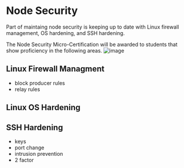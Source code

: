 # Node Security

Part of maintaing node security is keeping up to date with Linux firewall management, OS hardening, and SSH hardening.   
  
The Node Security Micro-Certification will be awarded to students that show proficiency in the following areas. 
![image](https://user-images.githubusercontent.com/73705450/134786492-28f93603-5a4c-4aab-8ec6-eaa54cf880e4.png)
## Linux Firewall Managment

* block producer rules
* relay rules 

## Linux OS Hardening

## SSH Hardening

* keys 
* port change 
* intrusion prevention 
* 2 factor 

